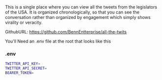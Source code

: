 This is a single place where you can view all the tweets from the legislators of
the USA. It is organized chronologically, so that you can see the conversation
rather than organized by engagement which simply shows virality or veracity.

GithubURL: https://github.com/BennEntterprise/all-the-twits

You'll Need an .env file at the root that looks like this

### .env

```bash
TWITTER_API_KEY=
TWITTER_API_SECRET=
BEARER_TOKEN=
```
